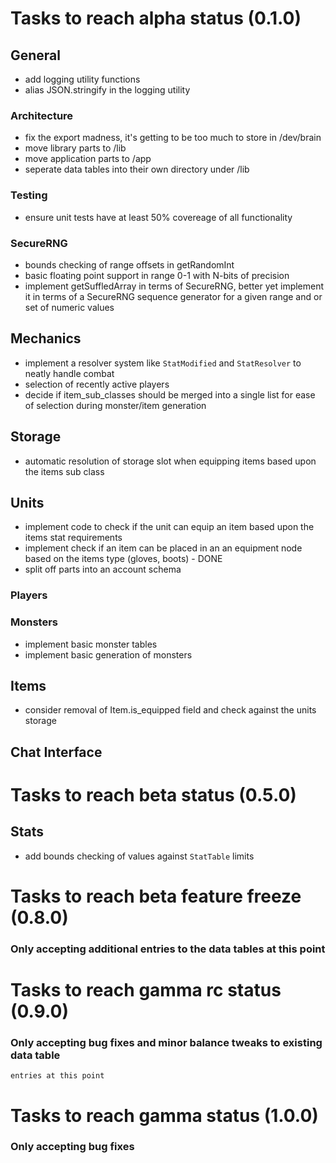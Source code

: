 # Tasks to reach alpha status (0.1.0)

## General
- add logging utility functions
- alias JSON.stringify in the logging utility

### Architecture
- fix the export madness, it's getting to be too much to store in /dev/brain
- move library parts to /lib
- move application parts to /app
- seperate data tables into their own directory under /lib

### Testing
- ensure unit tests have at least 50% covereage of all functionality

### SecureRNG
- bounds checking of range offsets in getRandomInt
- basic floating point support in range 0-1 with N-bits of precision
- implement getSuffledArray in terms of SecureRNG, better yet implement it in
  terms of a SecureRNG sequence generator for a given range and or set of
  numeric values

## Mechanics
- implement a resolver system like `StatModified` and `StatResolver` to neatly
  handle combat
- selection of recently active players
- decide if item_sub_classes should be merged into a single list for ease of
  selection during monster/item generation

## Storage
- automatic resolution of storage slot when equipping items based upon the
  items sub class

## Units
- implement code to check if the unit can equip an item based upon the items
  stat requirements
- implement check if an item can be placed in an an equipment node based on
  the items type (gloves, boots) - DONE
- split off parts into an account schema

### Players

### Monsters
- implement basic monster tables
- implement basic generation of monsters

## Items
- consider removal of Item.is_equipped field and check against the units
  storage

## Chat Interface


# Tasks to reach beta status (0.5.0)

## Stats
- add bounds checking of values against `StatTable` limits


# Tasks to reach beta feature freeze (0.8.0)
### Only accepting additional entries to the data tables at this point


# Tasks to reach gamma rc status (0.9.0)
### Only accepting bug fixes and minor balance tweaks to existing data table
    entries at this point


# Tasks to reach gamma status (1.0.0)
### Only accepting bug fixes
